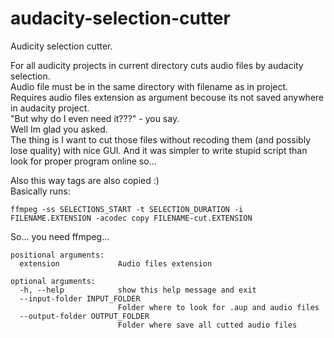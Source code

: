 # audacity-selection-cutter

Audicity selection cutter. 

For all audicity projects in current directory cuts audio files by audacity selection.   
Audio file must be in the same directory with filename as in project. Requires audio files extension as argument becouse its not saved anywhere in audacity project.   
"But why do I even need it???" - you say.   
Well Im glad you asked.     
The thing is I want to cut those files without recoding them (and possibly lose quality) with nice GUI. And it was simpler to write stupid script than look for proper program online so...

Also this way tags are also copied :)   
Basically runs: 
```
ffmpeg -ss SELECTIONS_START -t SELECTION_DURATION -i FILENAME.EXTENSION -acodec copy FILENAME-cut.EXTENSION
```

So... you need ffmpeg...

```
positional arguments:
  extension             Audio files extension

optional arguments:
  -h, --help            show this help message and exit
  --input-folder INPUT_FOLDER
                        Folder where to look for .aup and audio files
  --output-folder OUTPUT_FOLDER
                        Folder where save all cutted audio files

```
